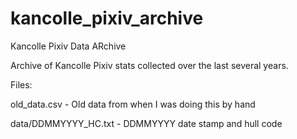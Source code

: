 # kancolle_pixiv_archive
Kancolle Pixiv Data ARchive


Archive of Kancolle Pixiv stats collected over the last several years.

Files:

old_data.csv - Old data from when I was doing this by hand

data/DDMMYYYY_HC.txt - DDMMYYYY date stamp and hull code
